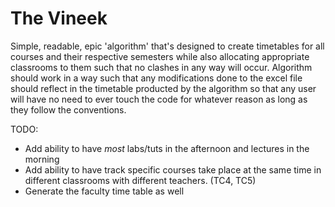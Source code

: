 # The Vineek
 Simple, readable, epic 'algorithm' that's designed to create timetables for all courses and their respective semesters while also allocating appropriate classrooms to them such that no clashes in any way will occur. Algorithm should work in a way such that any modifications done to the excel file should reflect in the timetable producted by the algorithm so that any user will have no need to ever touch the code for whatever reason as long as they follow the conventions.


TODO:
* Add ability to have *most* labs/tuts in the afternoon and lectures in the morning
* Add ability to have track specific courses take place at the same time in different classrooms with different teachers. (TC4, TC5)
* Generate the faculty time table as well
